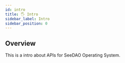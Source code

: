 ```yaml
---
id: intro
title: 🖐️ Intro
sidebar_label: Intro
sidebar_position: 0
---
```


## Overview

This is a intro about APIs for SeeDAO Operating System.

